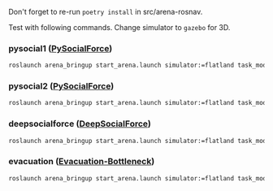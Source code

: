 Don't forget to re-run `poetry install` in src/arena-rosnav.

Test with following commands. Change simulator to `gazebo` for 3D.

### pysocial1 ([PySocialForce](https://github.com/yuxiang-gao/PySocialForce))

```sh
roslaunch arena_bringup start_arena.launch simulator:=flatland task_mode:=scenario map_file:=map_empty model:=jackal sfm:=pysocial1
```

### pysocial2 ([PySocialForce](https://github.com/yuxiang-gao/PySocialForce))

```sh
roslaunch arena_bringup start_arena.launch simulator:=flatland task_mode:=scenario map_file:=map_empty model:=jackal sfm:=pysocial2
```

### deepsocialforce ([DeepSocialForce](https://github.com/svenkreiss/socialforce))


```sh
roslaunch arena_bringup start_arena.launch simulator:=flatland task_mode:=scenario map_file:=map_empty model:=jackal sfm:=deepsocialforce
```

### evacuation ([Evacuation-Bottleneck](https://github.com/fschur/Evacuation-Bottleneck))


```sh
roslaunch arena_bringup start_arena.launch simulator:=flatland task_mode:=scenario map_file:=map_empty model:=jackal sfm:=evacuation
```